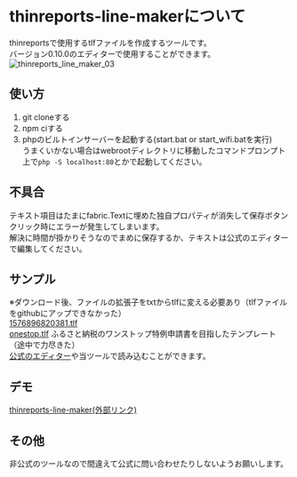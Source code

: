 # thinreports-line-makerについて
thinreportsで使用するtlfファイルを作成するツールです。  
バージョン0.10.0のエディターで使用することができます。  
![thinreports_line_maker_03](https://user-images.githubusercontent.com/48991931/71476562-01f7ab00-2829-11ea-8726-8dc1ba57b68a.png)

## 使い方
1. git cloneする
2. npm ciする
3. phpのビルトインサーバーを起動する(start.bat or start_wifi.batを実行)  
うまくいかない場合はwebrootディレクトリに移動したコマンドプロンプト上で`php -S localhost:80`とかで起動してください。

## 不具合
テキスト項目はたまにfabric.Textに埋めた独自プロパティが消失して保存ボタンクリック時にエラーが発生してしまいます。  
解決に時間が掛かりそうなのでまめに保存するか、テキストは公式のエディターで編集してください。

## サンプル
※ダウンロード後、ファイルの拡張子をtxtからtlfに変える必要あり（tlfファイルをgithubにアップできなかった）  
[1576896820381.tlf](https://github.com/imo-tikuwa/thinreports-line-maker/files/3990974/1576896820381.txt)  
[onestop.tlf](https://github.com/imo-tikuwa/thinreports-line-maker/files/4002545/onestop.txt)
ふるさと納税のワンストップ特例申請書を目指したテンプレート（途中で力尽きた）  
[公式のエディター](http://www.thinreports.org/features/editor/)や当ツールで読み込むことができます。

## デモ
[thinreports-line-maker(外部リンク)](https://etc.imo-tikuwa.com/thinreports-line-maker/)

## その他
非公式のツールなので間違えて公式に問い合わせたりしないようお願いします。
